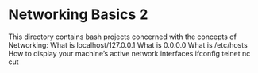 # Networking Basics 2
This directory contains bash projects concerned with
the concepts of Networking:
What is localhost/127.0.0.1
What is 0.0.0.0
What is /etc/hosts
How to display your machine’s active network interfaces
ifconfig
telnet
nc
cut
